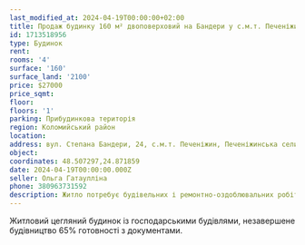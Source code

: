 ```yaml
---
last_modified_at: 2024-04-19T00:00:00+02:00
title: Продаж будинку 160 м² двоповерховий на Бандери у с.м.т. Печеніжин
id: 1713518956
type: Будинок
rent:
rooms: '4'
surface: '160'
surface_land: '2100'
price: $27000
price_sqmt:
floor:
floors: '1'
parking: Прибудинкова територія
region: Коломийський район
location:
address: вул. Степана Бандери, 24, с.м.т. Печеніжин, Печеніжинська селищна територіальна громада
object:
coordinates: 48.507297,24.871859
date: 2024-04-19T00:00:00.000Z
seller: Ольга Гатаулліна
phone: 380963731592
description: Житло потребує будівельних і ремонтно-оздоблювальних робіт
---
```


Житловий цегляний будинок із господарськими будівлями, незавершене будівництво 65% готовності з документами.
